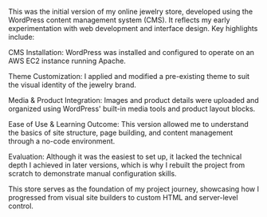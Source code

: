 This was the initial version of my online jewelry store, developed using the WordPress content management system (CMS). It reflects my early experimentation with web development and interface design. Key highlights include:

 CMS Installation: WordPress was installed and configured to operate on an AWS EC2 instance running Apache.

Theme Customization: I applied and modified a pre-existing theme to suit the visual identity of the jewelry brand.

 Media & Product Integration: Images and product details were uploaded and organized using WordPress' built-in media tools and product layout blocks.

Ease of Use & Learning Outcome: This version allowed me to understand the basics of site structure, page building, and content management through a no-code environment.

Evaluation: Although it was the easiest to set up, it lacked the technical depth I achieved in later versions, which is why I rebuilt the project from scratch to demonstrate manual configuration skills.

This store serves as the foundation of my project journey, showcasing how I progressed from visual site builders to custom HTML and server-level control.

